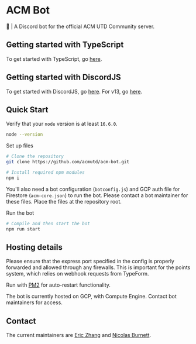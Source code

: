# ACM Bot
🤖 | A Discord bot for the official ACM UTD Community server.

## Getting started with TypeScript
To get started with TypeScript, go [here](https://www.typescriptlang.org/).

## Getting started with DiscordJS
To get started with DiscordJS, go [here](https://discord.js.org/#/). For v13, go [here](https://discordjs.guide/additional-info/changes-in-v13.html).

## Quick Start
Verify that your `node` version is at least `16.6.0`. 
```bash
node --version
```

Set up files
```bash
# Clone the repository
git clone https://github.com/acmutd/acm-bot.git

# Install required npm modules
npm i
```

You'll also need a bot configuration (`botconfig.js`) and GCP auth file for Firestore (`acm-core.json`) to run the 
bot. Please contact a bot maintainer for these files. Place the files at the repository root.  

Run the bot
```bash
# Compile and then start the bot
npm run start
```

## Hosting details
Please ensure that the express port specified in the config is properly forwarded and allowed through any firewalls.
This is important for the points system, which relies on webhook requests from TypeForm.  

Run with [PM2](https://pm2.keymetrics.io) for auto-restart functionality.  

The bot is currently hosted on GCP, with Compute Engine. Contact bot maintainers for access.  

## Contact
The current maintainers are [Eric Zhang](https://github.com/ez314) and [Nicolas Burnett](https://github.com/NickBurnett). 
